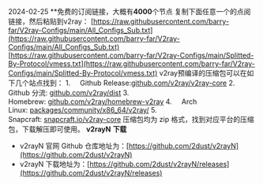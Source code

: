 2024-02-25
**免费的订阅链接，大概有****4000****个节点
复制下面任意一个的点阅链接，然后粘贴到v2ray：
[https://raw.githubusercontent.com/barry-far/V2ray-Configs/main/All_Configs_Sub.txt](https://raw.githubusercontent.com/barry-far/V2ray-Configs/main/All_Configs_Sub.txt)
[https://raw.githubusercontent.com/barry-far/V2ray-Configs/main/Splitted-By-Protocol/vmess.txt](https://raw.githubusercontent.com/barry-far/V2ray-Configs/main/Splitted-By-Protocol/vmess.txt)
v2ray预编译的压缩包可以在如下几个站点找到：
1.     Github Release:[github.com/v2ray/v2ray-core](github.com/v2ray/v2ray-core)
2.     Github 分流: [github.com/v2ray/dist](https://github.com/v2ray/dist/)
3.     Homebrew: [github.com/v2ray/homebrew-v2ray](https://github.com/v2ray/homebrew-v2ray)
4.     Arch Linux: [packages/community/x86_64/v2ray/](https://www.archlinux.org/packages/community/x86_64/v2ray/)
5.     Snapcraft: [snapcraft.io/v2ray-core](https://snapcraft.io/v2ray-core)
压缩包均为 zip 格式，找到对应平台的压缩包，下载解压即可使用。
**v2rayN** **下载**
- v2rayN 官网 Github 仓库地址为：[https://github.com/2dust/v2rayN](https://github.com/2dust/v2rayN)
- v2rayN 下载地址为：[https://github.com/2dust/v2rayN/releases](https://github.com/2dust/v2rayN/releases)